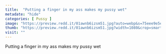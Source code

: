 ```yaml
---
title:  "Putting a finger in my ass makes my pussy wet"
metadate: "hide"
categories: [ Pussy ]
image: "https://preview.redd.it/01awnb6izsm51.jpg?auto=webp&s=75eee9e5ea14f0985261796f9704733c4690a57d"
thumb: "https://preview.redd.it/01awnb6izsm51.jpg?width=1080&crop=smart&auto=webp&s=ff2c3afcd16275cf039ec197d840deebd910193b"
visit: ""
---
```

Putting a finger in my ass makes my pussy wet
